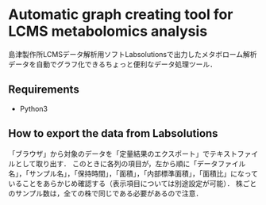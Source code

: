 # Automatic graph creating tool for LCMS metabolomics analysis
島津製作所LCMSデータ解析用ソフトLabsolutionsで出力したメタボローム解析データを自動でグラフ化できるちょっと便利なデータ処理ツール．

## Requirements
* Python3

## How to export the data from Labsolutions
「ブラウザ」から対象のデータを「定量結果のエクスポート」でテキストファイルとして取り出す．
このときに各列の項目が，左から順に「データファイル名」，「サンプル名」，「保持時間」，「面積」，「内部標準面積」，「面積比」になっていることをあらかじめ確認する（表示項目については別途設定が可能）．
株ごとのサンプル数は，全ての株で同じである必要があるので注意．